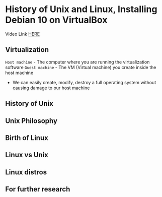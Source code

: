 # History of Unix and Linux, Installing Debian 10 on VirtualBox

Video Link [HERE](https://www.youtube.com/watch?v=vqLyxlcpTP4&list=PLxYCgfC5WpnsAg5LddfjlidAHJNqRUN14&index=3)

## Virtualization


`Host machine` - The computer where you are running the virtualization software
`Guest machine` - The VM (Virtual machine) you create inside the host machine


- We can easily create, modify, destroy a full operating system without
  causing damage to our host machine


## History of Unix


## Unix Philosophy

## Birth of Linux

## Linux vs Unix

## Linux distros


## For further research


